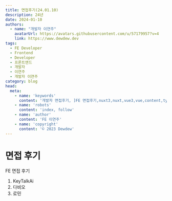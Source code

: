 ```yaml
---
title: 면접후기(24.01.10)
description: 24년 
date: 2024-01-10
authors:
  - name: "개발자 이연주"
    avatarUrl: https://avatars.githubusercontent.com/u/57179957?v=4
    link: https://www.dewdew.dev
tags:
  - FE Developer
  - Frontend
  - Developer
  - 프론트앤드
  - 개발자
  - 이연주
  - 개발자 이연주
category: blog
head:
  meta:
    - name: 'keywords'
      content: '개발자 면접후기, ]FE 면접후기,nuxt3,nuxt,vue3,vue,content,typescript,개발자 이연주,FE 개발자 이연주'
    - name: 'robots'
      content: 'index, follow'
    - name: 'author'
      content: 'FE 이연주'
    - name: 'copyright'
      content: '© 2023 Dewdew'
---
```


# 면접 후기

FE 면접 후기

1. KeyTalkAi
2. 다비오
3. 로민


